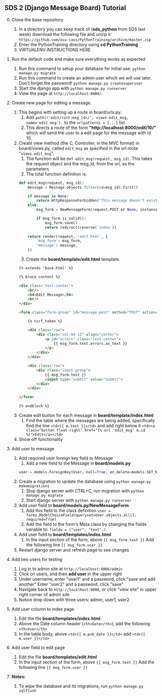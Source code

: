## SDS 2 (Django Message Board) Tutorial

0. Clone the base repository
	1. In a directory you can keep track of (**sds_python** from SDS last week)
		download the following file and unzip it:
	`https://github.com/osu-cass/PythonTraining/archive/master.zip`
	2. Enter the PythonTraining directory using **cd PythonTraining**
	3. VIRTUALENV INSTRUCTIONS HERE

1. Run the default code and make sure everything works as expected
	1. Run this command to setup your database for initial use: `python manage.py migrate`
	2. Run this command to create an admin user which we will use later. Don't forget the password!
	`python manage.py createsuperuser`
	3. Start the django app with `python manage.py runserver`
	4. View the page at `http://localhost:8000/`.

2. Create new page for editing a message.
    1. This begins with setting up a route in board/urls.py.
	    1. Add `path(r'edit/<int:msg_id>/', views.edit_msg, name='edit_msg'),` to
		   the `urlpatterns = [...]` list.
		2. This directs a route of the form **"http://localhost:8000/edit/10/"**
		   which will send the user to a edit page for the message with id 10.
	2. Create view method (the C, Controller, in the MVC format) in board/views.py,
	   called `edit_msg` as specified in the url route "`views.edit_msg`".
	    1. The function will be `def edit_msg(request, msg_id)`.  This takes the
		   request object and the msg_id, from the url, as the parameters.
		2. The total function definition is:
		```python
		def edit_msg(request, msg_id):
			message = Message.objects.filter(id=msg_id).first()

			if message is None:
				return HttpResponseForbidden("This message doesn't exist.")
			else:
				msg_form = NewMessageForm(request.POST or None, instance=message)

				if msg_form.is_valid():
					msg_form.save()
					return redirect(reverse('index'))
				
			return render(request, 'edit.html', {
				'msg_form': msg_form,
				'message': message,
			})
		```
		3. Create the **board/template/edit.html** template.
		```html
		{% extends 'base.html' %}

		{% block content %}

		<div class='text-center'>
			<br/>
			<h4>Edit Message</h4>
			<br/>
		</div>

		<form class="form-group" id="message-post" method="POST" action="{% url 'edit_msg' message.id %}">

			{% csrf_token %}

			<div class="row">
				<div class="col-md-12" align="center">
					<p id="errors" class="text-center">
						{{ msg_form.text.errors.as_text }}
					</p>
				</div>
			</div>

			<div class="row">
				<div class="input-group">
					{{ msg_form.text }}
					<input type="submit" value="Submit">
				</div>
			</div>

		</form>
			
		{% endblock %}
		```
	3. Create edit button for each message in **board/template/index.html**
		1. Find the table where the messages are being added, specifically find the line
		   `<td>{{ m.text }}</td>` and add right below it
		   `<td><a class="button float-right" href="{% url 'edit_msg' m.id %}">Edit</a></td>`
	4. Show off functionality

3. Add user to message
	1. Add required user foreign key field to Message
		1. Add a new field to the Message in **board/models.py**
		```python
		user = models.ForeignKey(User, null=True, on_delete=models.SET_NULL)
		```
	2. Create a migration to update the database using
		`python manage.py makemigrations`
		1. Stop django server with CTRL+C, run migration with
		`python manage.py migrate`
		2. Start django server with
		`python manage.py runserver`
	3. Add user field to **board/models.py/NewMessageForm**
		1. Add this field to the class definition
		`user = forms.ModelChoiceField(queryset=User.objects.all(), required=True)`
		2. Add the field to the form's Meta class by changing the fields variable to:
		`fields = ("user", "text",)`
	4. Add user field to **board/templates/index.html**
		1. In the input section of the form, above `{{ msg_form.text }}`
			Add the following line `{{ msg_form.user }}`
	5. Restart django server and refresh page to see changes

4. Add two users for testing
	1. Log in to admin site at `http://localhost:8000/admin`
	2. Click on users, and then **add user** in the upper right
	3. Under username, enter "user1" and a password, click "save and add another"
		Enter "user2" and a password, click "save"
	4. Navigate back to `http://localhost:8000`, or click "view site" in upper right corner of admin site
	5. Notice drop down with three users: admin, user1, user2

5. Add user column to index page
	1. Edit the file **board/templates/index.html**
	2. Above the Date column header (`<th>Date</th>`),
		add the following `<th>User</th>`
	3. In the table body, above `<td>{{ m.pub_date }}</td>`
	add `<td>{{ m.user }}</td>`
6. Add user field to edit page
	1. Edit the file **board/templates/edit.html**
	2. In the input section of the form, above `{{ msg_form.text }}`
		Add the following line `{{ msg_form.user }}`



7. **Notes:**
	1. To wipe the database and its migrations, run `python manage.py sqlflush`